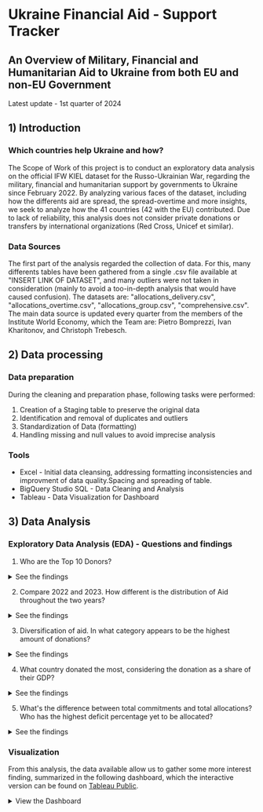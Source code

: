 # Ukraine Financial Aid - Support Tracker 
## An Overview of Military, Financial and Humanitarian Aid to Ukraine from both EU and non-EU Government 

Latest update - 1st quarter of 2024

## 1) Introduction
### Which countries help Ukraine and how?
The Scope of Work of this project is to conduct an exploratory data analysis on the official IFW KIEL dataset for the Russo-Ukrainian War, regarding the military, financial and humanitarian support by governments to Ukraine since February 2022. By analyzing various faces of the dataset, including how the differents aid are spread, the spread-overtime and more insights, we seek to analyze how the 41 countries (42 with the EU) contributed. Due to lack of reliability, this analysis does not consider private donations or transfers by international organizations (Red Cross, Unicef et similar).

### Data Sources
The first part of the analysis regarded the collection of data. For this, many differents tables have been gathered from a single .csv file available at "INSERT LINK OF DATASET", and many outliers were not taken in consideration (mainly to avoid a too-in-depth analysis that would have caused confusion).
The datasets are: "allocations_delivery.csv", "allocations_overtime.csv", "allocations_group.csv", "comprehensive.csv".
The main data source is updated every quarter from the members of the Institute World Economy, which the Team are: Pietro Bomprezzi, Ivan Kharitonov, and Christoph Trebesch.

## 2) Data processing
### Data preparation
During the cleaning and preparation phase, following tasks were performed:
1) Creation of a Staging table to preserve the original data
2) Identification and removal of duplicates and outliers
3) Standardization of Data (formatting)
4) Handling missing and null values to avoid imprecise analysis

### Tools
- Excel - Initial data cleansing, addressing formatting inconsistencies and improvment of data quality.Spacing and spreading of table.
- BigQuery Studio SQL - Data Cleaning and Analysis
- Tableau - Data Visualization for Dashboard
  
## 3) Data Analysis
### Exploratory Data Analysis (EDA) - Questions and findings

1) Who are the Top 10 Donors?
<details>
  <summary>See the findings</summary>


  
</details>

2) Compare 2022 and 2023. How different is the distribution of Aid throughout the two years?
<details>
    <summary>See the findings</summary>



</details>

3) Diversification of aid. In what category appears to be the highest amount of donations?
<details>
  <summary>See the findings</summary>

 </details>

4) What country donated the most, considering the donation as a share of their GDP?

<details><summary>See the findings</summary>


</details>

5) What's the difference between total commitments and total allocations? Who has the highest deficit percentage yet to be allocated?

<details><summary>See the findings</summary>
The total committments are 259.14B.

Left to be allocated is 89.49B. Of those, the European Union has the biggest share of 57.75% (49.50B). Following: Germany, Uk and then...
</details>

### Visualization
From this analysis, the data available allow us to gather some more interest finding, summarized in the following dashboard, which the interactive version can be found on [Tableau Public](https://public.tableau.com/app/profile/matteo.proietti8500/viz/UkrainesConflict-1Qof2024update/Dashboard1). 

<details>
  <summary>View the Dashboard</summary>
  <img src="https://github.com/matteoproietti1/AirBnB_Analysis/assets/169601063/b8d20c94-ddaa-426e-a6f6-f0bf353e02d9" alt="Milan Visualization Overview" width="1000">
  <p>The Buenos Aires - Venezia neighborhood has the highest number of listings, with 1,475 in total. Andrea is the top host, owning 41 of these listings. The average price for an entire home in this neighborhood is 192 euros per night (25 euros more than the average price of a staying in Milan, which is 167 euro).
